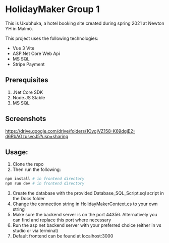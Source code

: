 # HolidayMaker Group 1

This is Ukubhuka, a hotel booking site created during spring 2021 at Newton YH in Malmö.

This project uses the following technologies:

- Vue 3 Vite
- ASP.Net Core Web Api
- MS SQL
- Stripe Payment

## Prerequisites
1. .Net Core SDK
2. Node.JS Stable
3. MS SQL

## Screenshots
https://drive.google.com/drive/folders/1OygIVZ158-K69dgiE2-d6RbAGzusvoJ5?usp=sharing

## Usage:
1. Clone the repo
2. Then run the following:

```bash
npm install # in frontend directory
npm run dev # in frontend directory
```
3. Create the database with the provided Database_SQL_Script.sql script in the Docs folder
4. Change the connection string in HolidayMakerContext.cs to your own string
5. Make sure the backend server is on the port 44356. Alternatively you can find and replace this port where necessary
6. Run the asp net backend server with your preferred choice (either in vs studio or via terminal)
7. Default frontend can be found at localhost:3000
